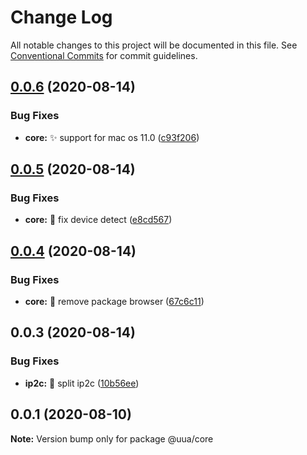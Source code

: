 # Change Log

All notable changes to this project will be documented in this file.
See [Conventional Commits](https://conventionalcommits.org) for commit guidelines.

## [0.0.6](https://github.com/willin/uua/compare/v0.0.5...v0.0.6) (2020-08-14)


### Bug Fixes

* **core:** :sparkles: support for mac os 11.0 ([c93f206](https://github.com/willin/uua/commit/c93f20680f479d397bbe7c64afdd2ceed23cde35))





## [0.0.5](https://github.com/willin/uua/compare/v0.0.4...v0.0.5) (2020-08-14)


### Bug Fixes

* **core:** :bug: fix device detect ([e8cd567](https://github.com/willin/uua/commit/e8cd567fd3cfb6e4c160754e4f0d794977ee3a79))





## [0.0.4](https://github.com/willin/uua/compare/v0.0.3...v0.0.4) (2020-08-14)


### Bug Fixes

* **core:** :bug: remove package browser ([67c6c11](https://github.com/willin/uua/commit/67c6c11487dc3883f59f1107084c4f85616913fb))





## 0.0.3 (2020-08-14)


### Bug Fixes

* **ip2c:** :art: split ip2c ([10b56ee](https://github.com/willin/uua/commit/10b56ee4503cb7e5e056fdd7be0b506b689f033c))





## 0.0.1 (2020-08-10)

**Note:** Version bump only for package @uua/core
